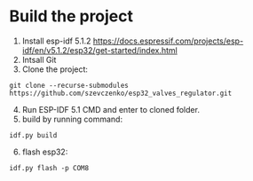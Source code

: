 Build the project
======================
1. Install esp-idf 5.1.2 https://docs.espressif.com/projects/esp-idf/en/v5.1.2/esp32/get-started/index.html
2. Intsall Git
3. Clone the project:
```
git clone --recurse-submodules https://github.com/szevczenko/esp32_valves_regulator.git
```
4. Run ESP-IDF 5.1 CMD and enter to cloned folder.
5. build by running command:
```
idf.py build
```
6. flash esp32:
```
idf.py flash -p COM8
```
